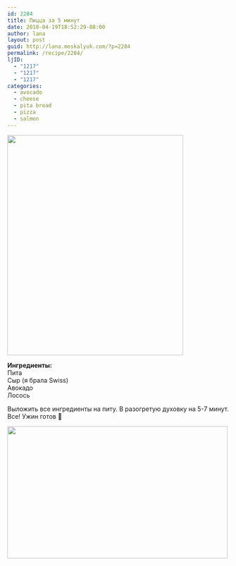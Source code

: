 ```yaml
---
id: 2284
title: Пицца за 5 минут
date: 2010-04-19T18:52:29-08:00
author: lana
layout: post
guid: http://lana.moskalyuk.com/?p=2284
permalink: /recipe/2284/
ljID:
  - "1217"
  - "1217"
  - "1217"
categories:
  - avocado
  - cheese
  - pita bread
  - pizza
  - salmon
---
```

<img loading="lazy" class="alignnone" title="Pizza on a pita bread" src="http://farm5.static.flickr.com/4012/4536774738_8e2c7297cd.jpg" alt="" width="399" height="500" />

**Ингредиенты:**  
Пита  
Сыр (я брала Swiss)  
Авокадо  
Лосось

Выложить все ингредиенты на питу. В разогретую духовку на 5-7 минут. Все! Ужин готов 🙂

<img loading="lazy" class="alignnone" title="Pizza" src="http://farm5.static.flickr.com/4022/4536772944_b558272a84.jpg" alt="" width="500" height="300" />